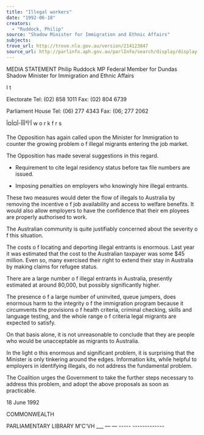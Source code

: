 ```yaml
---
title: "Illegal workers"
date: "1992-06-18"
creators:
  - "Ruddock, Philip"
source: "Shadow Minister for Immigration and Ethnic Affairs"
subjects:
trove_url: http://trove.nla.gov.au/version/214123847
source_url: http://parlinfo.aph.gov.au/parlInfo/search/display/display.w3p;query=Id%3A%22media/pressrel/HPR02006754%22
---
```


 MEDIA STATEMENT Philip Ruddock MP Federal Member for Dundas  Shadow Minister for Immigration  and Ethnic Affairs

 I t

 Electorate  Tel: (02) 858 1011  Fax: (02) 804 6739

 Parliament House  Tel: (06) 277 4343  Fax: (06; 277 2062

 Î¤Î¤Î-ÎÎÎ³Î‘Î w o r k f r s

 The Opposition has again called upon the Minister for Immigration to counter the  growing problem o f illegal migrants entering the job market.

 The Opposition has made several suggestions in this regard.

 - Requirement to cite legal residency status before tax file numbers are  issued.

 - Imposing penalties on employers who knowingly hire illegal entrants.

 These two measures would deter the flow of illegals to Australia by removing the  incentive o f job availability and access to welfare benefits. It would also allow employers  to have the confidence that their em ployees are properly authorised to work.

 The Australian community is quite justifiably concerned about the severity o f this  situation.

 The costs o f locating and deporting illegal entrants is enormous. Last year it was  estimated that the cost to the Australian taxpayer was some $45 million. Even so, many  exercised their right to extend their stay in Australia by making claims for refugee status.

 There are a large number o f illegal entrants in Australia, presently estimated at around  80,000, but possibly significantly higher.

 The presence o f a large number of uninvited, queue jumpers, does enormous harm to  the integrity o f the immigration program because it circumvents the provisions o f health  criteria, criminal checking, skills and language testing, and the whole range o f criteria  legal migrants are expected to satisfy.

 On that basis alone, it is not unreasonable to conclude that they are people who would  be unacceptable as migrants to Australia.

 In the light o this enormous and significant problem, it is surprising that the Minister is  only tinkering around the edges. Information kits, while helpful to employers in  identifying illegals, do not address the fundamental problem.

 The Coalition urges the Government to take the further steps necessary to address this  problem, and adopt the above proposals as soon as practicable.

 18 June 1992 

 COMMONWEALTH

 PARLIAMENTARY LIBRARY M'C'VH ___ — — ----- -------------

